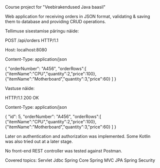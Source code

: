 Course project for "Veebirakendused Java baasil"

Web application for receiving orders in JSON format, validating & saving them to database and providing CRUD operations.

Tellimuse sisestamise päringu näide:


POST /api/orders HTTP/1.1

Host: localhost:8080

Content-Type: application/json

{ 
    "orderNumber": "A456",
    "orderRows":[
                    {"itemName":"CPU","quantity":2,"price":100},
                    {"itemName":"Motherboard","quantity":3,"price":60}
                ]
}

Vastuse näide:

HTTP/1.1 200 OK

Content-Type: application/json

{ 
    "id": 5,
    "orderNumber": "A456",
    "orderRows":[
                    {"itemName":"CPU","quantity":2,"price":100},
                    {"itemName":"Motherboard","quantity":3,"price":60}
                ]
}

Later on authentication and authorization was implemented.
Some Kotlin was also tried out at a later stage.

No front-end
REST controller was tested against Postman.
 
Covered topics:
Servlet
Jdbc
Spring Core
Spring MVC
JPA
Spring Security

